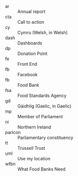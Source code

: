 <dl>
  <dt>ar</dt>
  <dd>Annual report</dd>
  <dt>cta</dt>
  <dd>Call to action</dd>
  <dt>cy</dt>
  <dd>Cymru (Welsh, in Welsh)</dd>
  <dt>dash</dt>
  <dd>Dashboards</dd>
  <dt>dp</dt>
  <dd>Donation Point</dd>
  <dt>fe</dt>
  <dd>Front End</dd>
  <dt>fb</dt>
  <dd>Facebook</dd>
  <dt>fb</dt>
  <dd>Food Bank</dd>
  <dt>fsa</dt>
  <dd>Food Standards Agency</dd>
  <dt>gd</dt>
  <dd>Gàidhlig (Gaelic, in Gaelic)</dd>
  <dt>mp</dt>
  <dd>Member of Parliament</dd>
  <dt>ni<dt>
  <dd>Northern Ireland</dd>
  <dt>parlcon</dt>
  <dd>Parliamentary constituency</dd>
  <dt>tt</dt>
  <dd>Trussell Trust</dd>
  <dt>uml</dt>
  <dd>Use my location</dd>
  <dt>wfbn</dt>
  <dd>What Food Banks Need</dd>
</dl>
